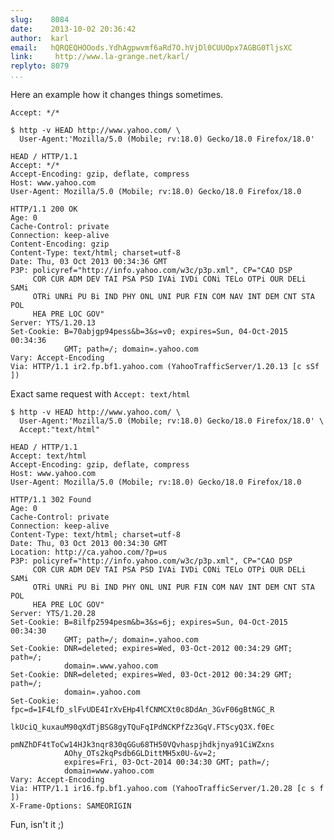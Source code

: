```yaml
---
slug:    8084
date:    2013-10-02 20:36:42
author:  karl
email:   hQRQEQHOOods.YdhAgpwvmf6aRd7O.hVjDl0CUUOpx7AGBG0TljsXC
link:     http://www.la-grange.net/karl/
replyto: 8079
...
```


Here an example how it changes things sometimes.

`Accept: */*`

    $ http -v HEAD http://www.yahoo.com/ \
      User-Agent:'Mozilla/5.0 (Mobile; rv:18.0) Gecko/18.0 Firefox/18.0'

    HEAD / HTTP/1.1
    Accept: */*
    Accept-Encoding: gzip, deflate, compress
    Host: www.yahoo.com
    User-Agent: Mozilla/5.0 (Mobile; rv:18.0) Gecko/18.0 Firefox/18.0

    HTTP/1.1 200 OK
    Age: 0
    Cache-Control: private
    Connection: keep-alive
    Content-Encoding: gzip
    Content-Type: text/html; charset=utf-8
    Date: Thu, 03 Oct 2013 00:34:36 GMT
    P3P: policyref="http://info.yahoo.com/w3c/p3p.xml", CP="CAO DSP
         COR CUR ADM DEV TAI PSA PSD IVAi IVDi CONi TELo OTPi OUR DELi SAMi
         OTRi UNRi PU Bi IND PHY ONL UNI PUR FIN COM NAV INT DEM CNT STA POL
         HEA PRE LOC GOV"
    Server: YTS/1.20.13
    Set-Cookie: B=70abjgp94pess&b=3&s=v0; expires=Sun, 04-Oct-2015 00:34:36
                GMT; path=/; domain=.yahoo.com
    Vary: Accept-Encoding
    Via: HTTP/1.1 ir2.fp.bf1.yahoo.com (YahooTrafficServer/1.20.13 [c sSf ])

Exact same request with `Accept: text/html`

    $ http -v HEAD http://www.yahoo.com/ \
      User-Agent:'Mozilla/5.0 (Mobile; rv:18.0) Gecko/18.0 Firefox/18.0' \
      Accept:"text/html"

    HEAD / HTTP/1.1
    Accept: text/html
    Accept-Encoding: gzip, deflate, compress
    Host: www.yahoo.com
    User-Agent: Mozilla/5.0 (Mobile; rv:18.0) Gecko/18.0 Firefox/18.0

    HTTP/1.1 302 Found
    Age: 0
    Cache-Control: private
    Connection: keep-alive
    Content-Type: text/html; charset=utf-8
    Date: Thu, 03 Oct 2013 00:34:30 GMT
    Location: http://ca.yahoo.com/?p=us
    P3P: policyref="http://info.yahoo.com/w3c/p3p.xml", CP="CAO DSP
         COR CUR ADM DEV TAI PSA PSD IVAi IVDi CONi TELo OTPi OUR DELi SAMi
         OTRi UNRi PU Bi IND PHY ONL UNI PUR FIN COM NAV INT DEM CNT STA POL
         HEA PRE LOC GOV"
    Server: YTS/1.20.28
    Set-Cookie: B=8ilfp2594pesm&b=3&s=6j; expires=Sun, 04-Oct-2015 00:34:30
                GMT; path=/; domain=.yahoo.com
    Set-Cookie: DNR=deleted; expires=Wed, 03-Oct-2012 00:34:29 GMT; path=/;
                domain=.www.yahoo.com
    Set-Cookie: DNR=deleted; expires=Wed, 03-Oct-2012 00:34:29 GMT; path=/;
                domain=.yahoo.com
    Set-Cookie: fpc=d=1F4LfD_slFvUDE4IrXvEHp4lfCNMCXt0c8DdAn_3GvF06gBtNGC_R
                lkUciQ_kuxauM90qXdTjBSG8gyTQuFqIPdNCKPfZz3GqV.FTScyQ3X.f0Ec
                pmNZhDF4tToCw14HJk3nqr830qGGu68TH50VQvhaspjhdkjnya91CiWZxns
                AOhy_OTs2kqPsdb6GLDittMH5x0U-&v=2;
                expires=Fri, 03-Oct-2014 00:34:30 GMT; path=/;
                domain=www.yahoo.com
    Vary: Accept-Encoding
    Via: HTTP/1.1 ir16.fp.bf1.yahoo.com (YahooTrafficServer/1.20.28 [c s f ])
    X-Frame-Options: SAMEORIGIN

Fun, isn't it ;)
